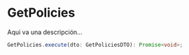 # GetPolicies

Aqui va una descripción...

```typescript 
GetPolicies.execute(dto: GetPoliciesDTO): Promise<void>;
```
